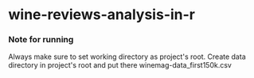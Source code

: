 # wine-reviews-analysis-in-r

### Note for running
Always make sure to set working directory as project's root.
Create data directory in project's root and put there winemag-data_first150k.csv  
